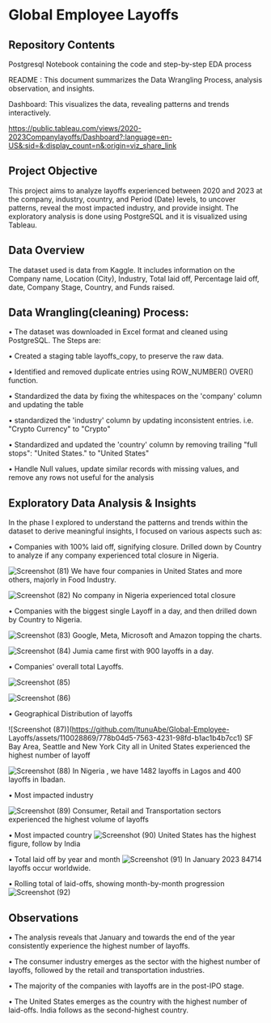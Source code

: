 # Global Employee Layoffs

## Repository Contents
Postgresql Notebook containing the code and step-by-step EDA process

README : This document summarizes the Data Wrangling Process, analysis observation, and insights.

Dashboard: This visualizes the data, revealing patterns and trends interactively. 

https://public.tableau.com/views/2020-2023Companylayoffs/Dashboard?:language=en-US&:sid=&:display_count=n&:origin=viz_share_link

## Project Objective
This project aims to analyze layoffs experienced between 2020 and 2023 at the company, industry, country, and Period (Date) levels, to uncover patterns, reveal the most impacted industry, and provide insight. The exploratory analysis is done using PostgreSQL and it is visualized using Tableau.

## Data Overview
The dataset used is data from Kaggle. It includes information on the Company name, Location (City), Industry, Total laid off, Percentage laid off, date, Company Stage, Country, and Funds raised.

## Data Wrangling(cleaning) Process:

•	The dataset was downloaded in Excel format and cleaned using PostgreSQL. The Steps are:

•	Created a staging table layoffs_copy, to preserve the raw data.

•	Identified and removed duplicate entries using ROW_NUMBER() OVER() function.

•	Standardized the data by fixing the whitespaces on the 'company' column and updating the table

•	standardized the 'industry' column by updating inconsistent entries. i.e. "Crypto Currency" to "Crypto"

•	Standardized and updated the 'country' column by removing trailing "full stops": "United States." to "United States"

•	Handle Null values, update similar records with missing values, and remove any rows not useful for the analysis

## Exploratory Data Analysis & Insights

In the phase I explored to understand the patterns and trends within the dataset to derive meaningful insights, I focused on various aspects such as:



•	Companies with 100% laid off, signifying closure. Drilled down by Country to analyze if any company experienced total closure in Nigeria.

![Screenshot (81)](https://github.com/ItunuAbe/Global-Employee-Layoffs/assets/110028869/d658d24d-49de-4beb-83a8-33066e60a51c)
We have four companies in United States and more others, majorly in Food Industry.


![Screenshot (82)](https://github.com/ItunuAbe/Global-Employee-Layoffs/assets/110028869/2da02451-c80e-46d9-9ba3-ff894e2eba99)
No company in Nigeria experienced total closure






•	Companies with the biggest single Layoff in a day, and then drilled down by Country to Nigeria.

![Screenshot (83)](https://github.com/ItunuAbe/Global-Employee-Layoffs/assets/110028869/0e473106-4df2-426a-a6aa-c7ba9a4339ca)
Google, Meta, Microsoft and Amazon topping the charts.


![Screenshot (84)](https://github.com/ItunuAbe/Global-Employee-Layoffs/assets/110028869/f875927c-2578-4458-a9ef-6dccc9683f91)
Jumia came first with 900 layoffs in a day.





•	Companies' overall total Layoffs.

![Screenshot (85)](https://github.com/ItunuAbe/Global-Employee-Layoffs/assets/110028869/ae0aee9e-4aba-4f1b-91a2-9e038af816bf)


![Screenshot (86)](https://github.com/ItunuAbe/Global-Employee-Layoffs/assets/110028869/8db40068-36ef-4704-bde5-801502c7d83b)





•	Geographical Distribution of layoffs

![Screenshot (87)](https://github.com/ItunuAbe/Global-Employee-
Layoffs/assets/110028869/778b04d5-7563-4231-98fd-b1ac1b4b7cc1)
SF Bay Area, Seattle and New York City all in United States experienced the highest number of layoff


![Screenshot (88)](https://github.com/ItunuAbe/Global-Employee-Layoffs/assets/110028869/9badc69c-9406-487f-bc1c-735e9f3037b0)
In Nigeria , we have 1482 layoffs in Lagos and 400 layoffs in Ibadan.





•	Most impacted industry

![Screenshot (89)](https://github.com/ItunuAbe/Global-Employee-Layoffs/assets/110028869/c7b4561b-37a6-437f-ae64-6287679e14d8)
Consumer, Retail and Transportation sectors  experienced the highest volume of layoffs




•	Most impacted country
![Screenshot (90)](https://github.com/ItunuAbe/Global-Employee-Layoffs/assets/110028869/23a730ec-44c7-4d34-83b6-07c84139ab84)
United States has the highest figure, follow by India 



•	Total laid off by year and month
![Screenshot (91)](https://github.com/ItunuAbe/Global-Employee-Layoffs/assets/110028869/0592cfad-89e5-4b2d-b7f1-593afe0fee94)
In January 2023 84714 layoffs occur worldwide.



•	Rolling total of laid-offs, showing month-by-month progression
 ![Screenshot (92)](https://github.com/ItunuAbe/Global-Employee-Layoffs/assets/110028869/4ae0a864-ee26-4235-b7ca-8ab71e87f9d3)


## Observations

•	The analysis reveals that January and towards the end of the year consistently experience the highest number of layoffs.

•	The consumer industry emerges as the sector with the highest number of layoffs, followed by the retail and transportation industries. 

•	The majority of the companies with layoffs are in the post-IPO stage. 

•	The United States emerges as the country with the highest number of laid-offs. India follows as the second-highest country. 


